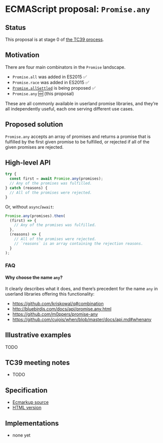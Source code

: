 # ECMAScript proposal: `Promise.any`

## Status

This proposal is at stage 0 of [the TC39 process](https://tc39.github.io/process-document/).

## Motivation

There are four main combinators in the `Promise` landscape.

- `Promise.all` was added in ES2015 ✅
- `Promise.race` was added in ES2015 ✅
- [`Promise.allSettled`](https://github.com/tc39/proposal-promise-allSettled) is being proposed ✅
- `Promise.any` 🆕 (this proposal)

These are all commonly available in userland promise libraries, and they’re all independently useful, each one serving different use cases.

## Proposed solution

`Promise.any` accepts an array of promises and returns a promise that is fulfilled by the first given promise to be fulfilled, or rejected if all of the given promises are rejected.

## High-level API

```js
try {
  const first = await Promise.any(promises);
  // Any of the promises was fulfilled.
} catch (reasons) {
  // All of the promises were rejected.
}
```

Or, without `async`/`await`:

```js
Promise.any(promises).then(
  (first) => {
    // Any of the promises was fulfilled.
  },
  (reasons) => {
    // All of the promises were rejected.
    // `reasons` is an array containing the rejection reasons.
  }
);
```

### FAQ

#### Why choose the name `any`?

It clearly describes what it does, and there’s precedent for the name `any` in userland libraries offering this functionality:

- https://github.com/kriskowal/q#combination
- http://bluebirdjs.com/docs/api/promise.any.html
- https://github.com/m0ppers/promise-any
- https://github.com/cujojs/when/blob/master/docs/api.md#whenany

## Illustrative examples

TODO

## TC39 meeting notes

- TODO

## Specification

- [Ecmarkup source](https://github.com/tc39/proposal-promise-any/blob/master/spec.html)
- [HTML version](https://tc39.github.io/proposal-promise-any/)

## Implementations

- none yet
